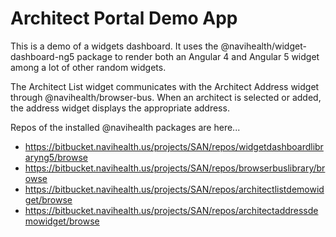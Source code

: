 # Architect Portal Demo App

This is a demo of a widgets dashboard. It uses the @navihealth/widget-dashboard-ng5 package to render both an Angular 4 and Angular 5 widget among a lot of other random widgets.

The Architect List widget communicates with the Architect Address widget through @navihealth/browser-bus. When an architect is selected or added, the address widget displays the appropriate address.

Repos of the installed @navihealth packages are here...

* https://bitbucket.navihealth.us/projects/SAN/repos/widgetdashboardlibraryng5/browse
* https://bitbucket.navihealth.us/projects/SAN/repos/browserbuslibrary/browse
* https://bitbucket.navihealth.us/projects/SAN/repos/architectlistdemowidget/browse
* https://bitbucket.navihealth.us/projects/SAN/repos/architectaddressdemowidget/browse
